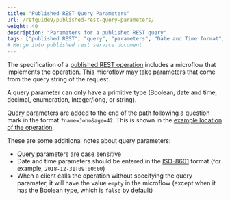 ```yaml
---
title: "Published REST Query Parameters"
url: /refguide9/published-rest-query-parameters/
weight: 40
description: "Parameters for a published REST query"
tags: ["published REST", "query", "parameters", "Date and Time format", "studio pro"]
# Merge into published rest service document
---
```


The specification of a [published REST operation](/refguide9/published-rest-operation/) includes a microflow that implements the operation. This microflow may take parameters that come from the query string of the request.

A query parameter can only have a primitive type (Boolean, date and time, decimal, enumeration, integer/long, or string).

Query parameters are added to the end of the path following a question mark in the format `?name=John&age=42`. This is shown in the [example location of the operation](/refguide9/published-rest-operation/#example-location).

These are some additional notes about query parameters:

* Query parameters are case sensitive
* Date and time parameters should be entered in the [ISO-8601](https://www.w3schools.com/xml/schema_dtypes_date.asp) format (for example, `2018-12-31T09:00:00`)
* When a client calls the operation without specifying the query paramater, it will have the value `empty` in the microflow (except when it has the Boolean type, which is `false` by default)
